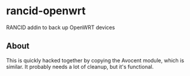 # rancid-openwrt
RANCID addin to back up OpenWRT devices

## About
This is quickly hacked together by copying the Avocent module, which is similar.  It probably needs a lot of cleanup, but it's functional.
